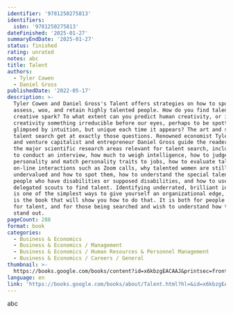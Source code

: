 ```yaml
---
identifier: '9781250275813'
identifiers:
  isbn: '9781250275813'
dateFinished: '2025-01-27'
summaryEndDate: '2025-01-27'
status: finished
rating: unrated
notes: abc
title: Talent
authors:
  - Tyler Cowen
  - Daniel Gross
publishedDate: '2022-05-17'
description: >-
  Tyler Cowen and Daniel Gross's Talent offers strategies on how to spot,
  assess, woo, and retain highly talented people. How do you find talent with a
  creative spark? To what extent can you predict human creativity, or is human
  creativity something irreducible before our eyes, perhaps to be spotted or
  glimpsed by intuition, but unique each time it appears? The art and science of
  talent search get at exactly those questions. Renowned economist Tyler Cowen
  and venture capitalist and entrepreneur Daniel Gross guide the reader through
  the major scientific research areas relevant for talent search, including how
  to conduct an interview, how much to weigh intelligence, how to judge
  personality and match personality traits to jobs, how to evaluate talent in
  on-line interactions such as Zoom calls, why talented women are still
  undervalued and how to spot them, how to understand the special talents in
  people who have disabilities or supposed disabilities, and how to use
  delegated scouts to find talent. Identifying underrated, brilliant individuals
  is one of the simplest ways to give yourself an organizational edge, and this
  is the book that will show you how to do that. It is both for people searching
  for talent, and for those being searched and wish to understand how to better
  stand out.
pageCount: 288
format: book
categories:
  - Business & Economics
  - Business & Economics / Management
  - Business & Economics / Human Resources & Personnel Management
  - Business & Economics / Careers / General
thumbnail: >-
  https://books.google.com/books/content?id=x6kbzgEACAAJ&printsec=frontcover&img=1&zoom=5&source=gbs_api
language: en
link: 'https://books.google.com/books/about/Talent.html?hl=&id=x6kbzgEACAAJ'
---
```

abc
